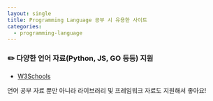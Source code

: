 ```yaml
---
layout: single
title: Programming Language 공부 시 유용한 사이트
categories:
  - programming-language
---
```

### ✏️ 다양한 언어 자료(Python, JS, GO 등등) 지원
* [W3Schools](https://www.w3schools.com/)
  
언어 공부 자료 뿐만 아니라 라이브러리 및 프레임워크 자료도 지원해서 좋아요!
  
